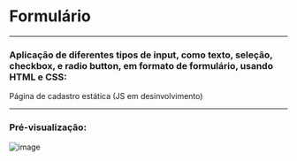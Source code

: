 # Formulário
---
### Aplicação de diferentes tipos de input, como texto, seleção, checkbox, e radio button, em formato de formulário, usando HTML e CSS: 

Página de cadastro estática (JS em desinvolvimento)

 ---
 ### Pré-visualização:

 ![image](https://github.com/biadjordjevic/Formulario/assets/161859325/f446715c-fd37-4a9c-9dcd-ad4976155a7e)
